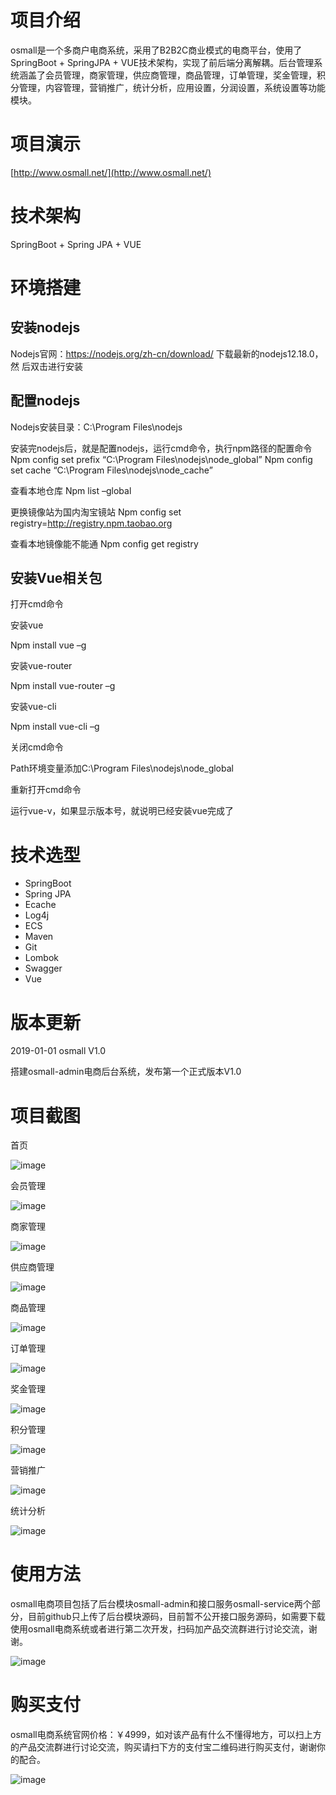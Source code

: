 
# 项目介绍

osmall是一个多商户电商系统，采用了B2B2C商业模式的电商平台，使用了SpringBoot + SpringJPA + VUE技术架构，实现了前后端分离解耦。后台管理系统涵盖了会员管理，商家管理，供应商管理，商品管理，订单管理，奖金管理，积分管理，内容管理，营销推广，统计分析，应用设置，分润设置，系统设置等功能模块。

# 项目演示

[http://www.osmall.net/](http://www.osmall.net/)


# 技术架构

SpringBoot + Spring JPA + VUE 


# 环境搭建
## 安装nodejs
Nodejs官网：https://nodejs.org/zh-cn/download/ 下载最新的nodejs12.18.0，然
后双击进行安装

## 配置nodejs
Nodejs安装目录：C:\Program Files\nodejs

安装完nodejs后，就是配置nodejs，运行cmd命令，执行npm路径的配置命令
Npm config set prefix “C:\Program Files\nodejs\node_global”
Npm config set cache “C:\Program Files\nodejs\node_cache”

查看本地仓库
Npm list –global

更换镜像站为国内淘宝镜站
Npm config set registry=http://registry.npm.taobao.org

查看本地镜像能不能通
Npm config get registry

## 安装Vue相关包

打开cmd命令

安装vue

Npm install vue –g 

安装vue-router

Npm install vue-router –g

安装vue-cli

Npm install vue-cli –g

关闭cmd命令

Path环境变量添加C:\Program Files\nodejs\node_global

重新打开cmd命令

运行vue-v，如果显示版本号，就说明已经安装vue完成了


# 技术选型

- SpringBoot 	
- Spring JPA 	
- Ecache	    
- Log4j	        
- ECS	        
- Maven	        
- Git	        
- Lombok	    
- Swagger	    
- Vue	        

# 版本更新

2019-01-01  osmall V1.0

搭建osmall-admin电商后台系统，发布第一个正式版本V1.0


# 项目截图

首页

![image](https://github.com/ittws/osmall-admin/raw/master/img_storge/2020-06-16T13-22-39.582Z.png)

会员管理

![image](https://github.com/ittws/osmall-admin/raw/master/img_storge/2020-06-16T13-19-55.051Z.png)

商家管理

![image](https://github.com/ittws/osmall-admin/raw/master/img_storge/2020-06-16T13-20-09.152Z.png)

供应商管理

![image](https://github.com/ittws/osmall-admin/raw/master/img_storge/2020-06-16T13-20-30.053Z.png)

商品管理

![image](https://github.com/ittws/osmall-admin/raw/master/img_storge/2020-06-16T13-20-45.891Z.png)

订单管理

![image](https://github.com/ittws/osmall-admin/raw/master/img_storge/2020-06-16T13-20-58.484Z.png)

奖金管理

![image](https://github.com/ittws/osmall-admin/raw/master/img_storge/2020-06-16T13-21-10.702Z.png)

积分管理

![image](https://github.com/ittws/osmall-admin/raw/master/img_storge/2020-06-16T13-21-25.437Z.png)

营销推广

![image](https://github.com/ittws/osmall-admin/raw/master/img_storge/2020-06-16T13-21-59.976Z.png)

统计分析

![image](https://github.com/ittws/osmall-admin/raw/master/img_storge/2020-06-16T13-22-12.257Z.png)

# 使用方法
osmall电商项目包括了后台模块osmall-admin和接口服务osmall-service两个部分，目前github只上传了后台模块源码，目前暂不公开接口服务源码，如需要下载使用osmall电商系统或者进行第二次开发，扫码加产品交流群进行讨论交流，谢谢。

![image](https://github.com/ittws/osmall-admin/raw/master/img_storge/IMG_20200617_154028.png)

# 购买支付
osmall电商系统官网价格：￥4999，如对该产品有什么不懂得地方，可以扫上方的产品交流群进行讨论交流，购买请扫下方的支付宝二维码进行购买支付，谢谢你的配合。

![image](https://github.com/ittws/osmall-admin/raw/master/img_storge/IMG_20200617_154029.jpg)



